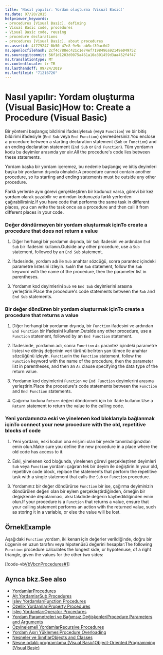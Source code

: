 ```yaml
---
title: 'Nasıl yapılır: Yordam oluşturma (Visual Basic)'
ms.date: 07/20/2015
helpviewer_keywords:
- procedures [Visual Basic], defining
- Visual Basic code, procedures
- Visual Basic code, reusing
- procedure declarations
- procedures [Visual Basic], about procedures
ms.assetid: 4f779247-0b50-47e8-9e5c-ab5cf39ac0d2
ms.openlocfilehash: 2cf4c788ec421c1e74ef7198496a92149e049752
ms.sourcegitcommit: 56f1d1203d0075a461a10a301459d3aa452f4f47
ms.translationtype: MT
ms.contentlocale: tr-TR
ms.lasthandoff: 09/24/2019
ms.locfileid: "71216726"
---
```

# <a name="how-to-create-a-procedure-visual-basic"></a><span data-ttu-id="136aa-102">Nasıl yapılır: Yordam oluşturma (Visual Basic)</span><span class="sxs-lookup"><span data-stu-id="136aa-102">How to: Create a Procedure (Visual Basic)</span></span>

<span data-ttu-id="136aa-103">Bir yöntemi başlangıç bildirimi ifadesiyle`Sub` (veya `Function`) ve bir bitiş bildirimi ifadesiyle (`End Sub` veya `End Function`) çevreedersiniz.</span><span class="sxs-lookup"><span data-stu-id="136aa-103">You enclose a procedure between a starting declaration statement (`Sub` or `Function`) and an ending declaration statement (`End Sub` or `End Function`).</span></span> <span data-ttu-id="136aa-104">Tüm yordamın kodu bu deyimler arasında yer alır.</span><span class="sxs-lookup"><span data-stu-id="136aa-104">All the procedure's code lies between these statements.</span></span>

 <span data-ttu-id="136aa-105">Yordam başka bir yordam içeremez, bu nedenle başlangıç ve bitiş deyimleri başka bir yordamın dışında olmalıdır.</span><span class="sxs-lookup"><span data-stu-id="136aa-105">A procedure cannot contain another procedure, so its starting and ending statements must be outside any other procedure.</span></span>

 <span data-ttu-id="136aa-106">Farklı yerlerde aynı görevi gerçekleştiren bir kodunuz varsa, görevi bir kez yordam olarak yazabilir ve ardından kodunuzda farklı yerlerden çağırabilirsiniz.</span><span class="sxs-lookup"><span data-stu-id="136aa-106">If you have code that performs the same task in different places, you can write the task once as a procedure and then call it from different places in your code.</span></span>

### <a name="to-create-a-procedure-that-does-not-return-a-value"></a><span data-ttu-id="136aa-107">Değer döndürmeyen bir yordam oluşturmak için</span><span class="sxs-lookup"><span data-stu-id="136aa-107">To create a procedure that does not return a value</span></span>

1. <span data-ttu-id="136aa-108">Diğer herhangi bir yordamın dışında, bir `Sub` ifadesini ve ardından `End Sub` bir ifadesini kullanın.</span><span class="sxs-lookup"><span data-stu-id="136aa-108">Outside any other procedure, use a `Sub` statement, followed by an `End Sub` statement.</span></span>

2. <span data-ttu-id="136aa-109">İfadesinde, yordam adı ile `Sub` anahtar sözcüğü, sonra parantez içindeki parametre listesini izleyin. `Sub`</span><span class="sxs-lookup"><span data-stu-id="136aa-109">In the `Sub` statement, follow the `Sub` keyword with the name of the procedure, then the parameter list in parentheses.</span></span>

3. <span data-ttu-id="136aa-110">Yordamın kod deyimlerini `Sub` ve `End Sub` deyimlerini arasına yerleştirin.</span><span class="sxs-lookup"><span data-stu-id="136aa-110">Place the procedure's code statements between the `Sub` and `End Sub` statements.</span></span>

### <a name="to-create-a-procedure-that-returns-a-value"></a><span data-ttu-id="136aa-111">Bir değer döndüren bir yordam oluşturmak için</span><span class="sxs-lookup"><span data-stu-id="136aa-111">To create a procedure that returns a value</span></span>

1. <span data-ttu-id="136aa-112">Diğer herhangi bir yordamın dışında, bir `Function` ifadesini ve ardından `End Function` bir ifadesini kullanın.</span><span class="sxs-lookup"><span data-stu-id="136aa-112">Outside any other procedure, use a `Function` statement, followed by an `End Function` statement.</span></span>

2. <span data-ttu-id="136aa-113">İfadesinde, yordamın adı, sonra `Function` `As` parantez içindeki parametre listesi ve dönüş değerinin veri türünü belirten yan tümce ile anahtar sözcüğünü izleyin. `Function`</span><span class="sxs-lookup"><span data-stu-id="136aa-113">In the `Function` statement, follow the `Function` keyword with the name of the procedure, then the parameter list in parentheses, and then an `As` clause specifying the data type of the return value.</span></span>

3. <span data-ttu-id="136aa-114">Yordamın kod deyimlerini `Function` ve `End Function` deyimlerini arasına yerleştirin.</span><span class="sxs-lookup"><span data-stu-id="136aa-114">Place the procedure's code statements between the `Function` and `End Function` statements.</span></span>

4. <span data-ttu-id="136aa-115">Çağırma koduna `Return` değeri döndürmek için bir ifade kullanın.</span><span class="sxs-lookup"><span data-stu-id="136aa-115">Use a `Return` statement to return the value to the calling code.</span></span>

### <a name="to-connect-your-new-procedure-with-the-old-repetitive-blocks-of-code"></a><span data-ttu-id="136aa-116">Yeni yordamınıza eski ve yinelenen kod bloklarıyla bağlanmak için</span><span class="sxs-lookup"><span data-stu-id="136aa-116">To connect your new procedure with the old, repetitive blocks of code</span></span>

1. <span data-ttu-id="136aa-117">Yeni yordamı, eski kodun ona erişimi olan bir yerde tanımladığınızdan emin olun.</span><span class="sxs-lookup"><span data-stu-id="136aa-117">Make sure you define the new procedure in a place where the old code has access to it.</span></span>

2. <span data-ttu-id="136aa-118">Eski, yinelenen kod bloğunda, yinelenen görevi gerçekleştiren deyimleri `Sub` veya `Function` yordamı çağıran tek bir deyim ile değiştirin.</span><span class="sxs-lookup"><span data-stu-id="136aa-118">In your old, repetitive code block, replace the statements that perform the repetitive task with a single statement that calls the `Sub` or `Function` procedure.</span></span>

3. <span data-ttu-id="136aa-119">Yordamınız bir değer döndürürse `Function` bir ise, çağırma deyiminizin döndürülen değeri olan bir eylem gerçekleştirdiğinden, örneğin bir değişkende depolanması, aksi takdirde değerin kaybedildiğinden emin olun.</span><span class="sxs-lookup"><span data-stu-id="136aa-119">If your procedure is a `Function` that returns a value, ensure that your calling statement performs an action with the returned value, such as storing it in a variable, or else the value will be lost.</span></span>

## <a name="example"></a><span data-ttu-id="136aa-120">Örnek</span><span class="sxs-lookup"><span data-stu-id="136aa-120">Example</span></span>

 <span data-ttu-id="136aa-121">Aşağıdaki `Function` yordam, iki kenarı için değerler verildiğinde, doğru bir üçgenin en uzun tarafını veya hipotenüsü değerini hesaplar:</span><span class="sxs-lookup"><span data-stu-id="136aa-121">The following `Function` procedure calculates the longest side, or hypotenuse, of a right triangle, given the values for the other two sides:</span></span>

 [!code-vb[VbVbcnProcedures#1](~/samples/snippets/visualbasic/VS_Snippets_VBCSharp/VbVbcnProcedures/VB/Class1.vb#1)]

## <a name="see-also"></a><span data-ttu-id="136aa-122">Ayrıca bkz.</span><span class="sxs-lookup"><span data-stu-id="136aa-122">See also</span></span>

- [<span data-ttu-id="136aa-123">Yordamlar</span><span class="sxs-lookup"><span data-stu-id="136aa-123">Procedures</span></span>](index.md)
- [<span data-ttu-id="136aa-124">Alt Yordamlar</span><span class="sxs-lookup"><span data-stu-id="136aa-124">Sub Procedures</span></span>](sub-procedures.md)
- [<span data-ttu-id="136aa-125">İşlev Yordamları</span><span class="sxs-lookup"><span data-stu-id="136aa-125">Function Procedures</span></span>](function-procedures.md)
- [<span data-ttu-id="136aa-126">Özellik Yordamları</span><span class="sxs-lookup"><span data-stu-id="136aa-126">Property Procedures</span></span>](property-procedures.md)
- [<span data-ttu-id="136aa-127">İşleç Yordamları</span><span class="sxs-lookup"><span data-stu-id="136aa-127">Operator Procedures</span></span>](operator-procedures.md)
- [<span data-ttu-id="136aa-128">Yordam Parametreleri ve Bağımsız Değişkenleri</span><span class="sxs-lookup"><span data-stu-id="136aa-128">Procedure Parameters and Arguments</span></span>](procedure-parameters-and-arguments.md)
- [<span data-ttu-id="136aa-129">Özyinelemeli Yordamlar</span><span class="sxs-lookup"><span data-stu-id="136aa-129">Recursive Procedures</span></span>](recursive-procedures.md)
- [<span data-ttu-id="136aa-130">Yordam Aşırı Yüklemesi</span><span class="sxs-lookup"><span data-stu-id="136aa-130">Procedure Overloading</span></span>](procedure-overloading.md)
- [<span data-ttu-id="136aa-131">Nesneler ve Sınıflar</span><span class="sxs-lookup"><span data-stu-id="136aa-131">Objects and Classes</span></span>](../objects-and-classes/index.md)
- [<span data-ttu-id="136aa-132">Nesne odaklı programlama (Visual Basic)</span><span class="sxs-lookup"><span data-stu-id="136aa-132">Object-Oriented Programming (Visual Basic)</span></span>](../../concepts/object-oriented-programming.md)
